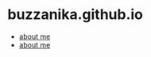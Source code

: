 # buzzanika.github.io
<html>
<body>
<div> 
        <nav>
                <ul>
                        <li>
                                <a href="aboutme.html" > about me </a>
                        </li>
                        <li>
                                <a href="aboutme.html" > about me </a>
                        </li>
                </ul>
        </nav>
</div>

</body>
</html>
